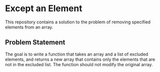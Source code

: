 # Except an Element

This repository contains a solution to the problem of removing specified elements from an array.

## Problem Statement

The goal is to write a function that takes an array and a list of excluded elements, and returns a new array that contains only the elements that are not in the excluded list. The function should not modify the original array.